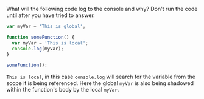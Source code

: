 What will the following code log to the console and why? Don't run the code until after you have tried to answer.
```js
var myVar = 'This is global';

function someFunction() {
  var myVar = 'This is local';
  console.log(myVar);
}

someFunction();
```

`This is local`, in this case `console.log` will search for the variable from the scope it is being referenced. Here the global `myVar` is also being shadowed within the function's body by the local `myVar`.